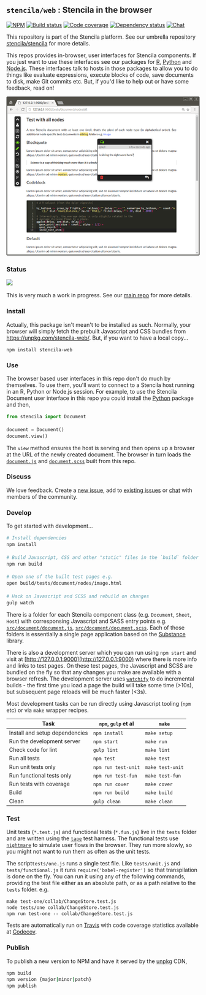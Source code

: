 ## `stencila/web` : Stencila in the browser

[![NPM](http://img.shields.io/npm/v/stencila-web.svg?style=flat)](https://www.npmjs.com/package/stencila-web)
[![Build status](https://travis-ci.org/stencila/web.svg?branch=master)](https://travis-ci.org/stencila/web)
[![Code coverage](https://codecov.io/gh/stencila/web/branch/master/graph/badge.svg)](https://codecov.io/gh/stencila/web)
[![Dependency status](https://david-dm.org/stencila/web.svg)](https://david-dm.org/stencila/web)
[![Chat](https://badges.gitter.im/stencila/stencila.svg)](https://gitter.im/stencila/stencila)

This repository is part of the Stencila platform. See our umbrella repository [stencila/stencila](https://github.com/stencila/stencila) for more details.

This repos provides in-browser, user interfaces for Stencila components. If you just want to use these interfaces see our packages for [R](https://github.com/stencila/r), [Python](https://github.com/stencila/py) and [Node.js](https://github.com/stencila/node). These interfaces talk to hosts in those packages to allow you to do things like evaluate expressions, execute blocks of code, save documents to disk, make Git commits etc. But, if you'd like to help out or have some feedback, read on!

![Screenshot](images/screenshot.png)

### Status

![](http://blog.stenci.la/wip.png)

This is very much a work in progress. See our [main repo](https://github.com/stencila/stencila) for more details.


### Install

Actually, this package isn't mean't to be installed as such. Normally, your browser will simply fetch the prebuilt Javascript and CSS bundles from https://unpkg.com/stencila-web/. But, if you want to have a local copy...

```
npm install stencila-web
```

### Use

The browser based user interfaces in this repo don't do much by themselves. To use them, you'll want to connect to a Stencila host running in an R, Python or Node.js session. For example, to use the Stencila Document user interface in this repo you could install the [Python](https://github.com/stencila/py) package and then,

```py
from stencila import Document

document = Document()
document.view()
```

The `view` method ensures the host is serving and then opens up a browser at the URL of the newly created document. The browser in turn loads the [`document.js`](src/document/document.js) and [`document.scss`](src/document/document.scss) built from this repo.

### Discuss

We love feedback. Create a [new issue](https://github.com/stencila/web/issues/new), add to [existing issues](https://github.com/stencila/web/issues) or [chat](https://gitter.im/stencila/stencila) with members of the community.

### Develop

To get started with development...

```sh
# Install dependencies
npm install

# Build Javascript, CSS and other "static" files in the `build` folder 
npm run build

# Open one of the built test pages e.g.
open build/tests/document/nodes/image.html

# Hack on Javascript and SCSS and rebuild on changes
gulp watch
```

There is a folder for each Stencila component class (e.g. `Document`, `Sheet`, `Host`) with corresponsing Javascript and SASS entry points e.g. [`src/document/document.js`](src/document/document.js), [`src/document/document.scss`](src/document/document.scss). Each of those folders is essentially a single page application based on the [Substance](https://github.com/substance/substance) library.

There is also a development server which you can run using `npm start` and visit at [http://127.0.0.1:9000](http://127.0.0.1:9000) where there is more info and links to test pages. On these test pages, the Javascript and SCSS are bundled on the fly so that any changes you make are available with a browser refresh. The development server uses [`watchify`](https://github.com/substack/watchify) to do incremental builds - the first time you load a page the build will take some time (>10s), but subsequent page reloads will be much faster (<3s).

Most development tasks can be run directly using Javascript tooling (`npm` etc) or via `make` wrapper recipes.

Task                                                    | `npm`, `gulp` et al   | `make`          |
------------------------------------------------------- |-----------------------|-----------------|    
Install and setup dependencies                          | `npm install`         | `make setup`
Run the development server                              | `npm start`           | `make run`
Check code for lint                                     | `gulp lint`           | `make lint`
Run all tests                                           | `npm test`            | `make test`
Run unit tests only                                     | `npm run test-unit`   | `make test-unit`
Run functional tests only                               | `npm run test-fun`    | `make test-fun`
Run tests with coverage                                 | `npm run cover`       | `make cover`
Build                                                   | `npm run build`       | `make build`
Clean                                                   | `gulp clean`          | `make clean`


### Test

Unit tests (`*.test.js`) and functional tests (`*.fun.js`) live in the `tests` folder and are written using the [`tape`](https://github.com/substack/tape) test harness. The functional tests use [`nightmare`](https://github.com/segmentio/nightmare) to simulate user flows in the browser. They run more slowly, so you might not want to run them as often as the unit tests.

The script`tests/one.js` runs a single test file. Like `tests/unit.js` and `tests/functional.js` it runs `require('babel-register')` so that transpilation is done on the fly. You can run it using any of the following commands, providing the test file either as an absolute path, or as a path relative to the `tests` folder. e.g.

```
make test-one/collab/ChangeStore.test.js
node tests/one collab/ChangeStore.test.js
npm run test-one -- collab/ChangeStore.test.js
```

Tests are automatically run on [Travis](https://travis-ci.org/stencila/web) with code coverage statistics available at [Codecov](https://codecov.io/gh/stencila/web).

### Publish

To publish a new version to NPM and have it served by the [unpkg](https://unpkg.com/#/) CDN,

```sh
npm build
npm version {major|minor|patch}
npm publish
```
